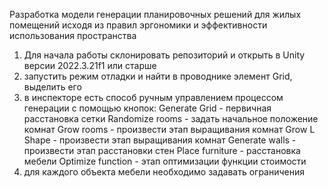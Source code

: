 Разработка модели генерации планировочных решений для жилых помещений исходя из правил эргономики и эффективности использования пространства
1) Для начала работы склонировать репозиторий и открыть в Unity версии 2022.3.21f1 или старше
2) запустить режим отладки и найти в проводнике элемент Grid, выделить его
3) в инспекторе есть способ ручным управлением процессом генерации с помощью кнопок:
  Generate Grid - первичная расстановка сетки
  Randomize rooms - задать начальное положение комнат
  Grow rooms - произвести этап выращивания комнат 
  Grow L Shape - произвести этап выращивания комнат 
  Generate walls - произвести этап расстановки стен
  Place furniture - расстановка мебели
  Optimize function - этап оптимизации функции стоимости
4) для каждого объекта мебели необходимо задавать ограничения


  
